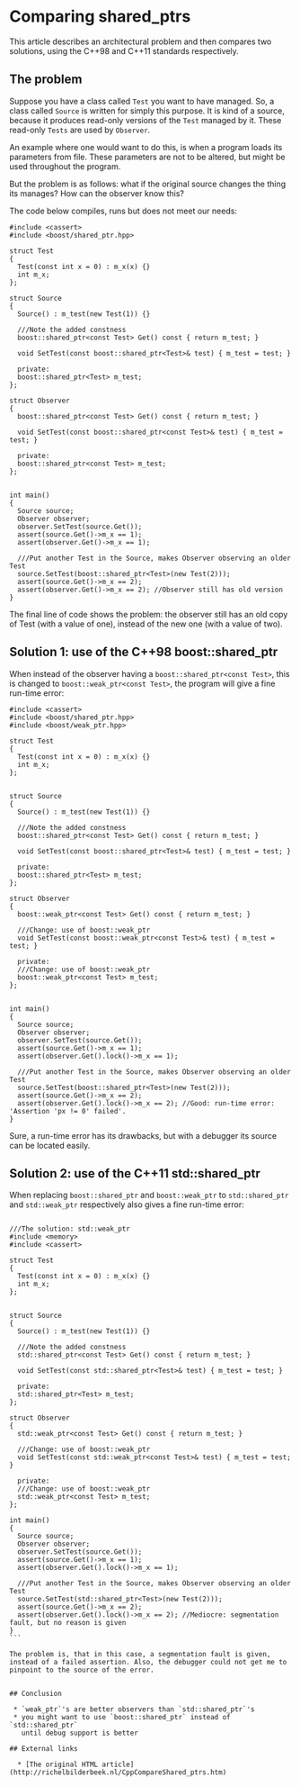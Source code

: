 # Comparing shared_ptrs

This article describes an architectural problem and
then compares two solutions, using the C++98 and
C++11 standards respectively.

## The problem

Suppose you have a class called `Test` you want to have
managed. So, a class called `Source` is written for
simply this purpose. It is kind of a source, because it produces
read-only versions of the `Test` managed by it. These read-only `Tests` are
used by `Observer`.

An example where one would want to do this, is when a program loads its
parameters from file. These parameters are not to be altered, but might
be used throughout the program.

But the problem is as follows: what if the original source changes the
thing its manages? How can the observer know this?

The code below compiles, runs but does not meet our needs:

```
#include <cassert>
#include <boost/shared_ptr.hpp>

struct Test
{
  Test(const int x = 0) : m_x(x) {}
  int m_x;
};

struct Source
{
  Source() : m_test(new Test(1)) {}

  ///Note the added constness
  boost::shared_ptr<const Test> Get() const { return m_test; }

  void SetTest(const boost::shared_ptr<Test>& test) { m_test = test; }

  private:
  boost::shared_ptr<Test> m_test;
};

struct Observer
{
  boost::shared_ptr<const Test> Get() const { return m_test; }

  void SetTest(const boost::shared_ptr<const Test>& test) { m_test = test; }

  private:
  boost::shared_ptr<const Test> m_test;
};


int main()
{
  Source source;
  Observer observer;
  observer.SetTest(source.Get());
  assert(source.Get()->m_x == 1);
  assert(observer.Get()->m_x == 1);

  ///Put another Test in the Source, makes Observer observing an older Test
  source.SetTest(boost::shared_ptr<Test>(new Test(2)));
  assert(source.Get()->m_x == 2);
  assert(observer.Get()->m_x == 2); //Observer still has old version
}
```

The final line of code shows the problem: the observer still has an old
copy of Test (with a value of one), instead of the new one (with a value
of two).

## Solution 1: use of the C++98 boost::shared_ptr

When instead of the observer having a `boost::shared_ptr<const Test>`, this is changed to
`boost::weak_ptr<const Test>`, the program will give a fine run-time error:

```
#include <cassert>
#include <boost/shared_ptr.hpp>
#include <boost/weak_ptr.hpp>

struct Test
{
  Test(const int x = 0) : m_x(x) {}
  int m_x;
};


struct Source
{
  Source() : m_test(new Test(1)) {}

  ///Note the added constness
  boost::shared_ptr<const Test> Get() const { return m_test; }

  void SetTest(const boost::shared_ptr<Test>& test) { m_test = test; }

  private:
  boost::shared_ptr<Test> m_test;
};

struct Observer
{
  boost::weak_ptr<const Test> Get() const { return m_test; }

  ///Change: use of boost::weak_ptr
  void SetTest(const boost::weak_ptr<const Test>& test) { m_test = test; }

  private:
  ///Change: use of boost::weak_ptr
  boost::weak_ptr<const Test> m_test;
};


int main()
{
  Source source;
  Observer observer;
  observer.SetTest(source.Get());
  assert(source.Get()->m_x == 1);
  assert(observer.Get().lock()->m_x == 1);

  ///Put another Test in the Source, makes Observer observing an older Test
  source.SetTest(boost::shared_ptr<Test>(new Test(2)));
  assert(source.Get()->m_x == 2);
  assert(observer.Get().lock()->m_x == 2); //Good: run-time error: 'Assertion 'px != 0' failed'.
}
```

Sure, a run-time error has its drawbacks, but with a debugger its source
can be located easily.


## Solution 2: use of the C++11 std::shared_ptr

When replacing `boost::shared_ptr` and
`boost::weak_ptr` to
`std::shared_ptr` and
`std::weak_ptr` respectively also gives a fine
run-time error:

```

///The solution: std::weak_ptr
#include <memory>
#include <cassert>

struct Test
{
  Test(const int x = 0) : m_x(x) {}
  int m_x;
};


struct Source
{
  Source() : m_test(new Test(1)) {}

  ///Note the added constness
  std::shared_ptr<const Test> Get() const { return m_test; }

  void SetTest(const std::shared_ptr<Test>& test) { m_test = test; }

  private:
  std::shared_ptr<Test> m_test;
};

struct Observer
{
  std::weak_ptr<const Test> Get() const { return m_test; }

  ///Change: use of boost::weak_ptr
  void SetTest(const std::weak_ptr<const Test>& test) { m_test = test; }

  private:
  ///Change: use of boost::weak_ptr
  std::weak_ptr<const Test> m_test;
};

int main()
{
  Source source;
  Observer observer;
  observer.SetTest(source.Get());
  assert(source.Get()->m_x == 1);
  assert(observer.Get().lock()->m_x == 1);

  ///Put another Test in the Source, makes Observer observing an older Test
  source.SetTest(std::shared_ptr<Test>(new Test(2)));
  assert(source.Get()->m_x == 2);
  assert(observer.Get().lock()->m_x == 2); //Mediocre: segmentation fault, but no reason is given
}
``` 

The problem is, that in this case, a segmentation fault is given,
instead of a failed assertion. Also, the debugger could not get me to
pinpoint to the source of the error.


## Conclusion

 * `weak_ptr`'s are better observers than `std::shared_ptr`'s
 * you might want to use `boost::shared_ptr` instead of `std::shared_ptr`
   until debug support is better

## External links

  * [The original HTML article](http://richelbilderbeek.nl/CppCompareShared_ptrs.htm) 

